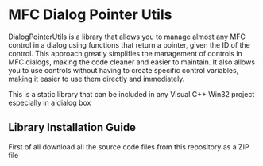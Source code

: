 # MFC Dialog Pointer Utils

DialogPointerUtils is a library that allows you to manage almost any MFC control in a dialog using functions that return a pointer, given the ID of the control. This approach greatly simplifies the management of controls in MFC dialogs, making the code cleaner and easier to maintain. It also allows you to use controls without having to create specific control variables, making it easier to use them directly and immediately.

This is a static library that can be included in any Visual C++ Win32 project especially in a dialog box

## Library Installation Guide

First of all download all the source code files from this repository as a ZIP file
